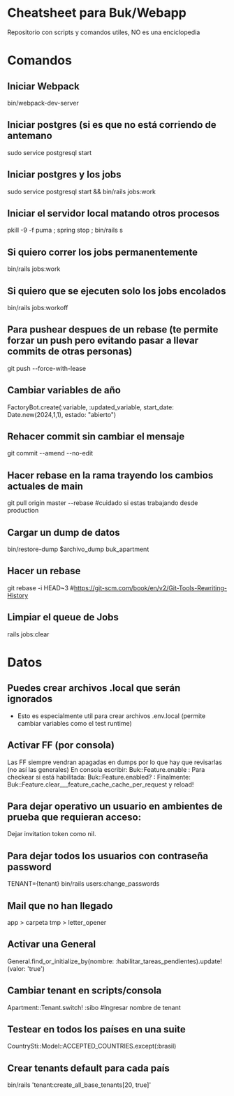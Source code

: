 # Cheatsheet para Buk/Webapp
Repositorio con scripts y comandos utiles, NO es una enciclopedia

# Comandos

## Iniciar Webpack
bin/webpack-dev-server 

## Iniciar postgres (si es que no está corriendo de antemano
sudo service postgresql start 

## Iniciar postgres y los jobs
sudo service postgresql start && bin/rails jobs:work

## Iniciar el servidor local matando otros procesos
pkill -9 -f puma ; spring stop ; bin/rails s 

## Si quiero correr los jobs permanentemente
bin/rails jobs:work  

## Si quiero que se ejecuten solo los jobs encolados
bin/rails jobs:workoff	

## Para pushear despues de un rebase (te permite forzar un push pero evitando pasar a llevar commits de otras personas)
git push --force-with-lease

## Cambiar variables de año
FactoryBot.create(:variable, :updated_variable, start_date: Date.new(2024,1,1), estado: "abierto")

## Rehacer commit sin cambiar el mensaje
git commit --amend --no-edit

## Hacer rebase en la rama trayendo los cambios actuales de main
git pull origin master --rebase #cuidado si estas trabajando desde production

## Cargar un dump de datos
bin/restore-dump $archivo_dump buk_apartment

## Hacer un rebase
git rebase -i HEAD~3 #https://git-scm.com/book/en/v2/Git-Tools-Rewriting-History

## Limpiar el queue de Jobs
rails jobs:clear


# Datos


## Puedes crear archivos .local que serán ignorados
- Esto es especialmente util para crear archivos .env.local (permite cambiar variables como el test runtime)


## Activar FF (por consola) 
Las FF siempre vendran apagadas en dumps por lo que hay que revisarlas (no así las generales)
En consola escribir: Buk::Feature.enable :<feature>
Para checkear si está habilitada: Buk::Feature.enabled? :<feature>
Finalmente: Buk::Feature.clear___feature_cache_cache_per_request
y reload!

## Para dejar operativo un usuario en ambientes de prueba que requieran acceso:
Dejar invitation token como nil.

## Para dejar todos los usuarios con contraseña password
TENANT={tenant} bin/rails users:change_passwords

## Mail que no han llegado
app > carpeta tmp > letter_opener

## Activar una General
General.find_or_initialize_by(nombre: :habilitar_tareas_pendientes).update!(valor: 'true')

## Cambiar tenant en scripts/consola
Apartment::Tenant.switch! :sibo #Ingresar nombre de tenant

## Testear en todos los países en una suite
CountrySti::Model::ACCEPTED_COUNTRIES.except(:brasil)

## Crear tenants default para cada país
bin/rails 'tenant:create_all_base_tenants[20, true]'

